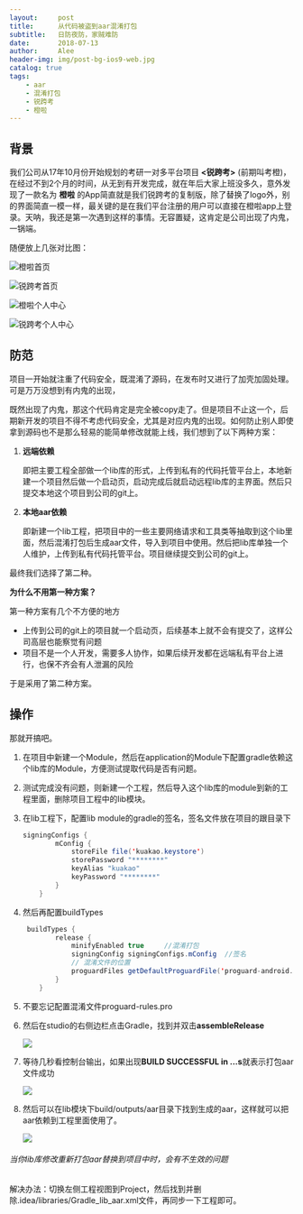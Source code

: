 ```yaml
---
layout:     post
title:      从代码被盗到aar混淆打包
subtitle:   日防夜防，家贼难防
date:       2018-07-13
author:     Alee
header-img: img/post-bg-ios9-web.jpg
catalog: true
tags:
    - aar
    - 混淆打包
    - 锐跨考
    - 橙啦
---
```


## 背景

我们公司从17年10月份开始规划的考研一对多平台项目 **<锐跨考>** (前期叫考橙)，在经过不到2个月的时间，从无到有开发完成，就在年后大家上班没多久，意外发现了一款名为 **橙啦** 的App简直就是我们锐跨考的复制版，除了替换了logo外，别的界面简直一模一样，最关键的是在我们平台注册的用户可以直接在橙啦app上登录。天呐，我还是第一次遇到这样的事情。无容置疑，这肯定是公司出现了内鬼，一锅端。

随便放上几张对比图：

![橙啦首页](https://ws1.sinaimg.cn/large/a3888eecly1ft8bo8knmaj20sw1d6wjq.jpg)

![锐跨考首页](https://ws1.sinaimg.cn/large/a3888eecly1ft8bphtbbyj20sw1d6qh5.jpg)

![橙啦个人中心](https://ws1.sinaimg.cn/large/a3888eecly1ft8bqnoqwzj20sw1d6dot.jpg)

![锐跨考个人中心](https://ws1.sinaimg.cn/large/a3888eecly1ft8br81e6dj20sw1d6aj8.jpg)

## 防范

项目一开始就注重了代码安全，既混淆了源码，在发布时又进行了加壳加固处理。可是万万没想到有内鬼的出现，

既然出现了内鬼，那这个代码肯定是完全被copy走了。但是项目不止这一个，后期新开发的项目不得不考虑代码安全，尤其是对应内鬼的出现。如何防止别人即使拿到源码也不是那么轻易的能简单修改就能上线，我们想到了以下两种方案：

1. **远端依赖**

   即把主要工程全部做一个lib库的形式，上传到私有的代码托管平台上，本地新建一个项目然后做一个启动页，启动完成后就启动远程lib库的主界面。然后只提交本地这个项目到公司的git上。

2. **本地aar依赖**

   即新建一个lib工程，把项目中的一些主要网络请求和工具类等抽取到这个lib里面，然后混淆打包后生成aar文件，导入到项目中使用。然后把lib库单独一个人维护，上传到私有代码托管平台。项目继续提交到公司的git上。

最终我们选择了第二种。

**为什么不用第一种方案？**

第一种方案有几个不方便的地方

* 上传到公司的git上的项目就一个启动页，后续基本上就不会有提交了，这样公司高层也能察觉有问题
* 项目不是一个人开发，需要多人协作，如果后续开发都在远端私有平台上进行，也保不齐会有人泄漏的风险

于是采用了第二种方案。

## 操作

那就开搞吧。

1. 在项目中新建一个Module，然后在application的Module下配置gradle依赖这个lib库的Module，方便测试提取代码是否有问题。

2. 测试完成没有问题，则新建一个工程，然后导入这个lib库的module到新的工程里面，删除项目工程中的lib模块。

3. 在lib工程下，配置lib module的gradle的签名，签名文件放在项目的跟目录下

   ```java
   signingConfigs {
           mConfig {
               storeFile file('kuakao.keystore')
               storePassword "********"
               keyAlias "kuakao"
               keyPassword "********"
           }
       }
   ```

4. 然后再配置buildTypes

   ```java
    buildTypes {
           release {
               minifyEnabled true     //混淆打包
               signingConfig signingConfigs.mConfig  //签名
               // 混淆文件的位置
               proguardFiles getDefaultProguardFile('proguard-android.txt'), 'proguard-rules.pro'
           }
       }
   ```

5. 不要忘记配置混淆文件proguard-rules.pro

6. 然后在studio的右侧边栏点击Gradle，找到并双击**assembleRelease**

   ![](https://ws1.sinaimg.cn/large/a3888eecly1ft8dantfk4j20p61064il.jpg)

7. 等待几秒看控制台输出，如果出现**BUILD SUCCESSFUL in …s**就表示打包aar文件成功

   ![](https://ws1.sinaimg.cn/large/a3888eecly1ft8ddb4f9bj21040o61kx.jpg)

8. 然后可以在lib模块下build/outputs/aar目录下找到生成的aar，这样就可以把aar依赖到工程里面使用了。

   ![](https://ws1.sinaimg.cn/large/a3888eecly1ft8ddwwfwkj20jm0lkjye.jpg)



###### 当你lib库修改重新打包aar替换到项目中时，会有不生效的问题

解决办法：切换左侧工程视图到Project，然后找到并删除.idea/libraries/Gradle_lib_aar.xml文件，再同步一下工程即可。